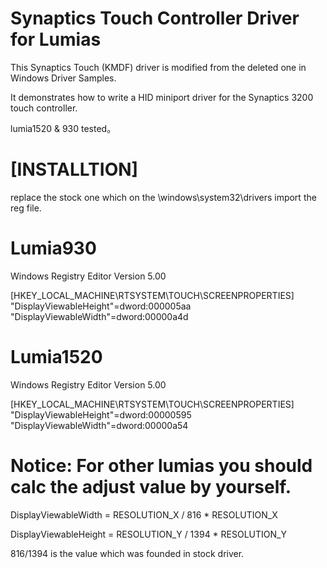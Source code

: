 Synaptics Touch Controller Driver for Lumias
======================

This Synaptics Touch (KMDF) driver is modified from the deleted one in Windows Driver Samples.

It demonstrates how to write a HID miniport driver for the Synaptics 3200 touch controller.

lumia1520 & 930 tested。


# [INSTALLTION]
replace the stock one which on the \windows\system32\drivers 
import the reg file.

# Lumia930

Windows Registry Editor Version 5.00

[HKEY_LOCAL_MACHINE\RTSYSTEM\TOUCH\SCREENPROPERTIES]
"DisplayViewableHeight"=dword:000005aa
"DisplayViewableWidth"=dword:00000a4d

# Lumia1520

Windows Registry Editor Version 5.00

[HKEY_LOCAL_MACHINE\RTSYSTEM\TOUCH\SCREENPROPERTIES]
"DisplayViewableHeight"=dword:00000595
"DisplayViewableWidth"=dword:00000a54


# Notice: For other lumias you should  calc the adjust value by yourself.

DisplayViewableWidth = RESOLUTION_X / 816 *  RESOLUTION_X

DisplayViewableHeight = RESOLUTION_Y / 1394 *  RESOLUTION_Y

816/1394 is the value which was founded in stock driver. 

